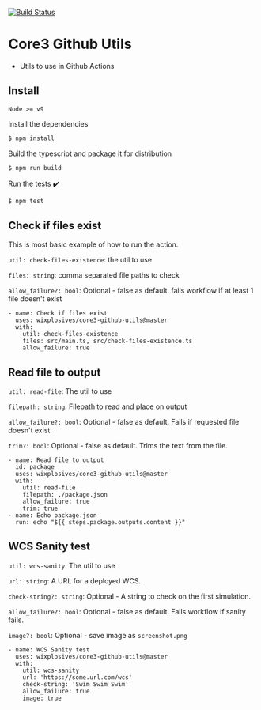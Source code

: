 [![Build Status](https://github.com/wixplosives/core3-github-utils/workflows/tests/badge.svg)](https://github.com/wixplosives/core3-github-utils/actions)

# Core3 Github Utils

- Utils to use in Github Actions

## Install

`Node >= v9`

Install the dependencies

```bash
$ npm install
```

Build the typescript and package it for distribution

```bash
$ npm run build
```

Run the tests :heavy_check_mark:

```bash
$ npm test
```

## Check if files exist

This is most basic example of how to run the action.

`util: check-files-existence`: the util to use

`files: string`: comma separated file paths to check

`allow_failure?: bool`: Optional - false as default. fails workflow if at least 1 file doesn't exist

```
- name: Check if files exist
  uses: wixplosives/core3-github-utils@master
  with:
    util: check-files-existence
    files: src/main.ts, src/check-files-existence.ts
    allow_failure: true
```

## Read file to output

`util: read-file`: The util to use

`filepath: string`: Filepath to read and place on output

`allow_failure?: bool`: Optional - false as default. Fails if requested file doesn't exist.

`trim?: bool`: Optional - false as default. Trims the text from the file.

```
- name: Read file to output
  id: package
  uses: wixplosives/core3-github-utils@master
  with:
    util: read-file
    filepath: ./package.json
    allow_failure: true
    trim: true
- name: Echo package.json
  run: echo "${{ steps.package.outputs.content }}"
```

## WCS Sanity test

`util: wcs-sanity`: The util to use

`url: string`: A URL for a deployed WCS.

`check-string?: string`: Optional - A string to check on the first simulation.

`allow_failure?: bool`: Optional - false as default. Fails workflow if sanity fails.

`image?: bool`: Optional - save image as `screenshot.png`

```
- name: WCS Sanity test
  uses: wixplosives/core3-github-utils@master
  with:
    util: wcs-sanity
    url: 'https://some.url.com/wcs'
    check-string: 'Swim Swim Swim'
    allow_failure: true
    image: true
```
